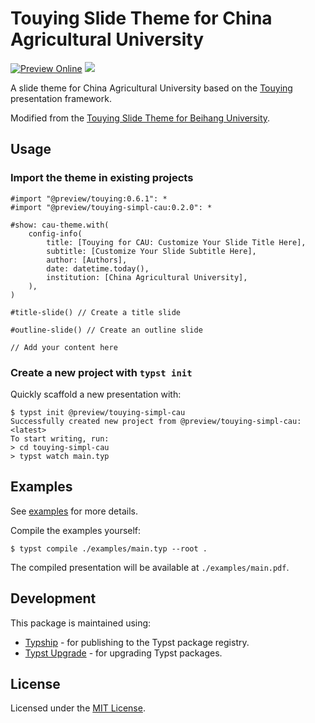 # Touying Slide Theme for China Agricultural University
[![Preview Online](https://img.shields.io/badge/Preview_Online-gray?logo=typst)](https://maxchang3.github.io/touying-simpl-cau/) <a href="https://typst.app/universe/package/touying-simpl-cau">
    <img src="https://img.shields.io/badge/dynamic/xml?url=https%3A%2F%2Ftypst.app%2Funiverse%2Fpackage%2Ftouying-simpl-cau&query=%2Fhtml%2Fbody%2Fdiv%2Fmain%2Fdiv%5B2%5D%2Faside%2Fsection%5B2%5D%2Fdl%2Fdd%5B3%5D&logo=typst&label=Universe&color=%23239DAE" />
</a>

A slide theme for China Agricultural University based on the [Touying](https://github.com/touying-typ/touying) presentation framework. 

Modified from the [Touying Slide Theme for Beihang University](https://github.com/Coekjan/touying-buaa).

## Usage

### Import the theme in existing projects

```typst
#import "@preview/touying:0.6.1": *
#import "@preview/touying-simpl-cau:0.2.0": *

#show: cau-theme.with(
    config-info(
        title: [Touying for CAU: Customize Your Slide Title Here],
        subtitle: [Customize Your Slide Subtitle Here],
        author: [Authors],
        date: datetime.today(),
        institution: [China Agricultural University],
    ),
)

#title-slide() // Create a title slide

#outline-slide() // Create an outline slide

// Add your content here
```

### Create a new project with `typst init`

Quickly scaffold a new presentation with:

```console
$ typst init @preview/touying-simpl-cau
Successfully created new project from @preview/touying-simpl-cau:<latest>
To start writing, run:
> cd touying-simpl-cau
> typst watch main.typ
```

## Examples

See [examples](examples) for more details.

Compile the examples yourself:

```console
$ typst compile ./examples/main.typ --root .
```

The compiled presentation will be available at `./examples/main.pdf`.

## Development

This package is maintained using:

- [Typship](https://github.com/sjfhsjfh/typship) - for publishing to the Typst package registry.
- [Typst Upgrade](https://github.com/Coekjan/typst-upgrade) - for upgrading Typst packages.

## License

Licensed under the [MIT License](LICENSE).
